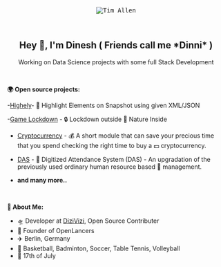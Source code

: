 <p align="center">
  <kbd>
  <img src="https://raw.githubusercontent.com/IamDinni/IamDinni/main/tim_allen.gif" alt="Tim Allen" />
  </kbd>
</p>

&nbsp;

<h2 align="center">
  Hey 👋, I'm Dinesh ( Friends call me *Dinni* )
</h2>

<p align="center">
    Working on Data Science projects with some full Stack Development
</p>

&nbsp;

**🌍 Open source projects:**

-[Highely](https://github.com/IamDinni/highely)- 🔰 Highlight Elements on Snapshot using given XML/JSON

-[Game Lockdown](https://github.com/IamDinni/Lockdown) - 🔒 Lockdown outside 🌄 Nature Inside

- [Cryptocurrency](https://github.com/IamDinni/Cryptocurrency) - 💰 A short module that can save your precious time that you spend checking the right time to buy a 💵 cryptocurrency.

- [DAS](https://github.com/IamDinni/IEEE-das) - 🙋 Digitized Attendance System (DAS) - An upgradation of the previously used ordinary human resource based 📒  management.

- **and many more..**

&nbsp;

**🕺 About Me:**

 - 🛸  Developer at <a href="https:/dizivizi.com">DiziVizi</a>, Open Source Contributer
 - 💼  Founder of OpenLancers
 - ✈️  Berlin, Germany
 - 🏀  Basketball, Badminton, Soccer, Table Tennis, Volleyball
 - 🎂  17th of July

&nbsp;

<br/>
